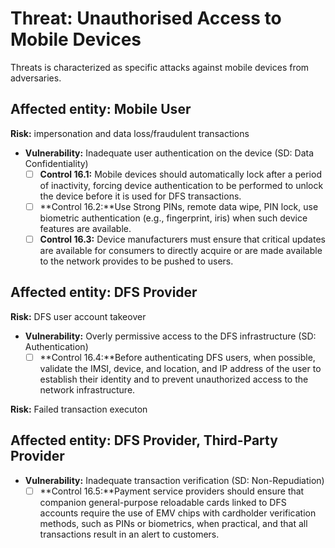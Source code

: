 # Threat: Unauthorised Access to Mobile Devices

Threats is characterized as specific attacks against mobile devices from adversaries.

## Affected entity: Mobile User

**Risk:** impersonation and data loss/fraudulent transactions

* **Vulnerability:** Inadequate user authentication on the device (SD: Data Confidentiality)
  * [ ] **Control 16.1:** Mobile devices should automatically lock after a period of inactivity, forcing device authentication to be performed to unlock the device before it is used for DFS transactions.
  * [ ] \*\*Control 16.2:\*\*Use Strong PINs, remote data wipe, PIN lock, use biometric authentication (e.g., fingerprint, iris) when such device features are available.
  * [ ] **Control 16.3:** Device manufacturers must ensure that critical updates are available for consumers to directly acquire or are made available to the network provides to be pushed to users.

## Affected entity: DFS Provider

**Risk:** DFS user account takeover

* **Vulnerability:** Overly permissive access to the DFS infrastructure (SD: Authentication)
  * [ ] \*\*Control 16.4:\*\*Before authenticating DFS users, when possible, validate the IMSI, device, and location, and IP address of the user to establish their identity and to prevent unauthorized access to the network infrastructure.

**Risk:** Failed transaction executon

## Affected entity: DFS Provider, Third-Party Provider

* **Vulnerability:** Inadequate transaction verification (SD: Non-Repudiation)
  * [ ] \*\*Control 16.5:\*\*Payment service providers should ensure that companion general-purpose reloadable cards linked to DFS accounts require the use of EMV chips with cardholder verification methods, such as PINs or biometrics, when practical, and that all transactions result in an alert to customers.
